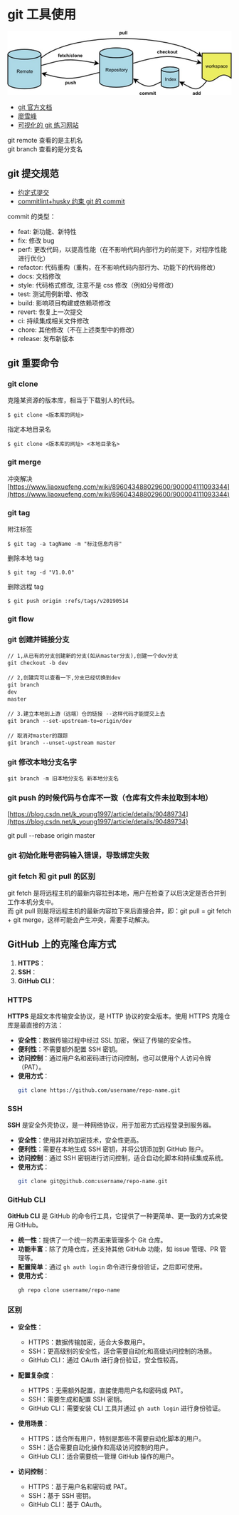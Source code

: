 # git 工具使用

![git_logi](/image/git/git_logi.png)

- [git 官方文档](https://git-scm.com/about)
- [廖雪峰](https://www.liaoxuefeng.com/wiki/896043488029600)
- [可视化的 git 练习网站](https://learngitbranching.js.org/?locale=zh_CN)

git remote 查看的是主机名  
git branch 查看的是分支名

## git 提交规范

- [约定式提交](https://www.conventionalcommits.org/zh-hans/v1.0.0-beta.4/)
- [commitlint+husky 约束 git 的 commit](https://juejin.cn/post/7103170376531705864?searchId=202311140014415A9B5CFFC4867C865C6E)

commit 的类型：

- feat: 新功能、新特性
- fix: 修改 bug
- perf: 更改代码，以提高性能（在不影响代码内部行为的前提下，对程序性能进行优化）
- refactor: 代码重构（重构，在不影响代码内部行为、功能下的代码修改）
- docs: 文档修改
- style: 代码格式修改, 注意不是 css 修改（例如分号修改）
- test: 测试用例新增、修改
- build: 影响项目构建或依赖项修改
- revert: 恢复上一次提交
- ci: 持续集成相关文件修改
- chore: 其他修改（不在上述类型中的修改）
- release: 发布新版本

## git 重要命令

### git clone

克隆某资源的版本库，相当于下载别人的代码。

```shell
$ git clone <版本库的网址>
```

指定本地目录名

```shell
$ git clone <版本库的网址> <本地目录名>
```

### git merge

冲突解决
[https://www.liaoxuefeng.com/wiki/896043488029600/900004111093344](https://www.liaoxuefeng.com/wiki/896043488029600/900004111093344)

### git tag

附注标签

```shell
$ git tag -a tagName -m "标注信息内容"
```

删除本地 tag

```shell
$ git tag -d "V1.0.0"
```

删除远程 tag

```shell
$ git push origin :refs/tags/v20190514
```

### git flow

### git 创建并链接分支

```git
// 1,从已有的分支创建新的分支(如从master分支),创建一个dev分支
git checkout -b dev

// 2,创建完可以查看一下,分支已经切换到dev
git branch
dev
master

// 3.建立本地到上游（远端）仓的链接 --这样代码才能提交上去
git branch --set-upstream-to=origin/dev

// 取消对master的跟踪
git branch --unset-upstream master
```

### git 修改本地分支名字

```javascript
git branch -m 旧本地分支名 新本地分支名
```

### git push 的时候代码与仓库不一致（仓库有文件未拉取到本地）

[https://blog.csdn.net/k_young1997/article/details/90489734](https://blog.csdn.net/k_young1997/article/details/90489734)

git pull --rebase origin master

### git 初始化账号密码输入错误，导致绑定失败

### git fetch 和 git pull 的区别

git fetch 是将远程主机的最新内容拉到本地，用户在检查了以后决定是否合并到工作本机分支中。  
而 git pull 则是将远程主机的最新内容拉下来后直接合并，即：git pull = git fetch + git merge，这样可能会产生冲突，需要手动解决。


## GitHub 上的克隆仓库方式

1. **HTTPS**：
2. **SSH**：
3. **GitHub CLI**：

### HTTPS

**HTTPS** 是超文本传输安全协议，是 HTTP 协议的安全版本。使用 HTTPS 克隆仓库是最直接的方法：

- **安全性**：数据传输过程中经过 SSL 加密，保证了传输的安全性。
- **便利性**：不需要额外配置 SSH 密钥。
- **访问控制**：通过用户名和密码进行访问控制，也可以使用个人访问令牌（PAT）。
- **使用方式**：
  ```sh
  git clone https://github.com/username/repo-name.git
  ```

### SSH

**SSH** 是安全外壳协议，是一种网络协议，用于加密方式远程登录到服务器。

- **安全性**：使用非对称加密技术，安全性更高。
- **便利性**：需要在本地生成 SSH 密钥，并将公钥添加到 GitHub 账户。
- **访问控制**：通过 SSH 密钥进行访问控制，适合自动化脚本和持续集成系统。
- **使用方式**：
  ```sh
  git clone git@github.com:username/repo-name.git
  ```

### GitHub CLI

**GitHub CLI** 是 GitHub 的命令行工具，它提供了一种更简单、更一致的方式来使用 GitHub。

- **统一性**：提供了一个统一的界面来管理多个 Git 仓库。
- **功能丰富**：除了克隆仓库，还支持其他 GitHub 功能，如 issue 管理、PR 管理等。
- **配置简单**：通过 `gh auth login` 命令进行身份验证，之后即可使用。
- **使用方式**：
  ```sh
  gh repo clone username/repo-name
  ```

### 区别

- **安全性**：
  - HTTPS：数据传输加密，适合大多数用户。
  - SSH：更高级别的安全性，适合需要自动化和高级访问控制的场景。
  - GitHub CLI：通过 OAuth 进行身份验证，安全性较高。

- **配置复杂度**：
  - HTTPS：无需额外配置，直接使用用户名和密码或 PAT。
  - SSH：需要生成和配置 SSH 密钥。
  - GitHub CLI：需要安装 CLI 工具并通过 `gh auth login` 进行身份验证。

- **使用场景**：
  - HTTPS：适合所有用户，特别是那些不需要自动化脚本的用户。
  - SSH：适合需要自动化操作和高级访问控制的用户。
  - GitHub CLI：适合需要统一管理 GitHub 操作的用户。

- **访问控制**：
  - HTTPS：基于用户名和密码或 PAT。
  - SSH：基于 SSH 密钥。
  - GitHub CLI：基于 OAuth。

